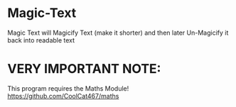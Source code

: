 # Magic-Text
Magic Text will Magicify Text (make it shorter) and then later Un-Magicify it back into readable text
# VERY IMPORTANT NOTE:
This program requires the Maths Module! https://github.com/CoolCat467/maths
